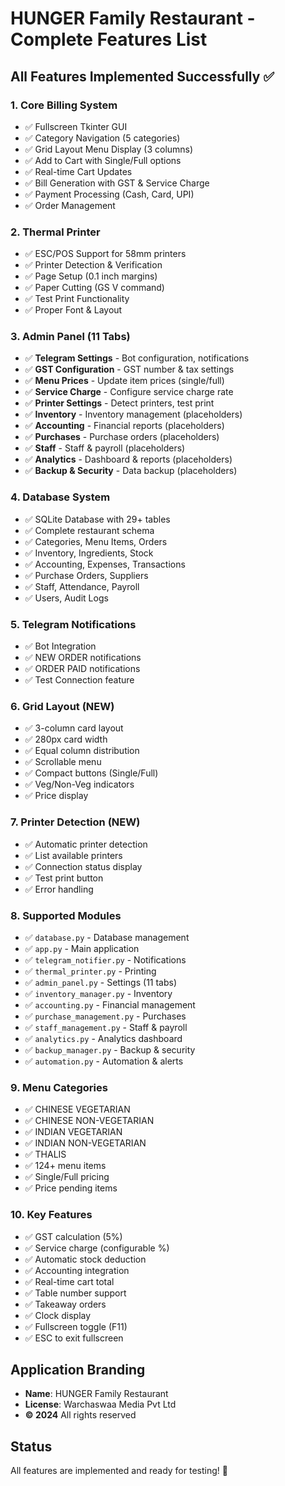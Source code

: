# HUNGER Family Restaurant - Complete Features List

## All Features Implemented Successfully ✅

### 1. Core Billing System
- ✅ Fullscreen Tkinter GUI
- ✅ Category Navigation (5 categories)
- ✅ Grid Layout Menu Display (3 columns)
- ✅ Add to Cart with Single/Full options
- ✅ Real-time Cart Updates
- ✅ Bill Generation with GST & Service Charge
- ✅ Payment Processing (Cash, Card, UPI)
- ✅ Order Management

### 2. Thermal Printer
- ✅ ESC/POS Support for 58mm printers
- ✅ Printer Detection & Verification
- ✅ Page Setup (0.1 inch margins)
- ✅ Paper Cutting (GS V command)
- ✅ Test Print Functionality
- ✅ Proper Font & Layout

### 3. Admin Panel (11 Tabs)
- ✅ **Telegram Settings** - Bot configuration, notifications
- ✅ **GST Configuration** - GST number & tax settings
- ✅ **Menu Prices** - Update item prices (single/full)
- ✅ **Service Charge** - Configure service charge rate
- ✅ **Printer Settings** - Detect printers, test print
- ✅ **Inventory** - Inventory management (placeholders)
- ✅ **Accounting** - Financial reports (placeholders)
- ✅ **Purchases** - Purchase orders (placeholders)
- ✅ **Staff** - Staff & payroll (placeholders)
- ✅ **Analytics** - Dashboard & reports (placeholders)
- ✅ **Backup & Security** - Data backup (placeholders)

### 4. Database System
- ✅ SQLite Database with 29+ tables
- ✅ Complete restaurant schema
- ✅ Categories, Menu Items, Orders
- ✅ Inventory, Ingredients, Stock
- ✅ Accounting, Expenses, Transactions
- ✅ Purchase Orders, Suppliers
- ✅ Staff, Attendance, Payroll
- ✅ Users, Audit Logs

### 5. Telegram Notifications
- ✅ Bot Integration
- ✅ NEW ORDER notifications
- ✅ ORDER PAID notifications
- ✅ Test Connection feature

### 6. Grid Layout (NEW)
- ✅ 3-column card layout
- ✅ 280px card width
- ✅ Equal column distribution
- ✅ Scrollable menu
- ✅ Compact buttons (Single/Full)
- ✅ Veg/Non-Veg indicators
- ✅ Price display

### 7. Printer Detection (NEW)
- ✅ Automatic printer detection
- ✅ List available printers
- ✅ Connection status display
- ✅ Test print button
- ✅ Error handling

### 8. Supported Modules
- ✅ `database.py` - Database management
- ✅ `app.py` - Main application
- ✅ `telegram_notifier.py` - Notifications
- ✅ `thermal_printer.py` - Printing
- ✅ `admin_panel.py` - Settings (11 tabs)
- ✅ `inventory_manager.py` - Inventory
- ✅ `accounting.py` - Financial management
- ✅ `purchase_management.py` - Purchases
- ✅ `staff_management.py` - Staff & payroll
- ✅ `analytics.py` - Analytics dashboard
- ✅ `backup_manager.py` - Backup & security
- ✅ `automation.py` - Automation & alerts

### 9. Menu Categories
- ✅ CHINESE VEGETARIAN
- ✅ CHINESE NON-VEGETARIAN
- ✅ INDIAN VEGETARIAN
- ✅ INDIAN NON-VEGETARIAN
- ✅ THALIS
- ✅ 124+ menu items
- ✅ Single/Full pricing
- ✅ Price pending items

### 10. Key Features
- ✅ GST calculation (5%)
- ✅ Service charge (configurable %)
- ✅ Automatic stock deduction
- ✅ Accounting integration
- ✅ Real-time cart total
- ✅ Table number support
- ✅ Takeaway orders
- ✅ Clock display
- ✅ Fullscreen toggle (F11)
- ✅ ESC to exit fullscreen

## Application Branding
- **Name**: HUNGER Family Restaurant
- **License**: Warchaswaa Media Pvt Ltd
- **© 2024** All rights reserved

## Status
All features are implemented and ready for testing! 🎉
